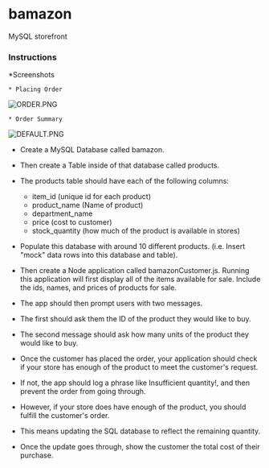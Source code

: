 # bamazon

MySQL storefront

### Instructions

*Screenshots

    * Placing Order

![ORDER.PNG](/screenshots/Screenshot(11).png)

    * Order Summary

![DEFAULT.PNG](/screenshots/Screenshot(12).png)    

* Create a MySQL Database called bamazon.
* Then create a Table inside of that database called products.



* The products table should have each of the following columns:
    * item_id (unique id for each product)
    * product_name (Name of product)
    * department_name
    * price (cost to customer)
    * stock_quantity (how much of the product is available in stores)



* Populate this database with around 10 different products. (i.e. Insert "mock" data rows into this database and table).

* Then create a Node application called bamazonCustomer.js. Running this application will first display all of the items available for sale. Include the ids, names, and prices of products for sale.

* The app should then prompt users with two messages.



* The first should ask them the ID of the product they would like to buy.
* The second message should ask how many units of the product they would like to buy.



* Once the customer has placed the order, your application should check if your store has enough of the product to meet the customer's request.



* If not, the app should log a phrase like Insufficient quantity!, and then prevent the order from going through.



* However, if your store does have enough of the product, you should fulfill the customer's order.


* This means updating the SQL database to reflect the remaining quantity.
* Once the update goes through, show the customer the total cost of their purchase.